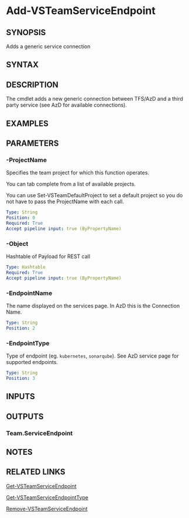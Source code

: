 


# Add-VSTeamServiceEndpoint

## SYNOPSIS

Adds a generic service connection

## SYNTAX

## DESCRIPTION

The cmdlet adds a new generic connection between TFS/AzD and a third party service (see AzD for available connections).

## EXAMPLES

## PARAMETERS

### -ProjectName

Specifies the team project for which this function operates.

You can tab complete from a list of available projects.

You can use Set-VSTeamDefaultProject to set a default project so
you do not have to pass the ProjectName with each call.

```yaml
Type: String
Position: 0
Required: True
Accept pipeline input: true (ByPropertyName)
```

### -Object

Hashtable of Payload for REST call

```yaml
Type: Hashtable
Required: True
Accept pipeline input: true (ByPropertyName)
```

### -EndpointName

The name displayed on the services page. In AzD this is the Connection Name.

```yaml
Type: String
Position: 2
```

### -EndpointType

Type of endpoint (eg. `kubernetes`, `sonarqube`). See AzD service page for supported endpoints.

```yaml
Type: String
Position: 3
```

## INPUTS

## OUTPUTS

### Team.ServiceEndpoint

## NOTES

## RELATED LINKS

[Get-VSTeamServiceEndpoint](Get-VSTeamServiceEndpoint.md)

[Get-VSTeamServiceEndpointType](Get-VSTeamServiceEndpointType.md)

[Remove-VSTeamServiceEndpoint](Remove-VSTeamServiceEndpoint.md)

